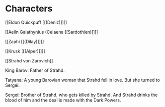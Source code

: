 # Characters

[[Eldon Quickpuff [[(Deniz)]]]]

[[Aelin Galathynius (Celaena [[Sardothien)]]]]

[[Zaphi [[(Dilay)]]]]

[[Krusk [[(Alper)]]]]

[[Strahd von Zarovich]]

King Barov: Father of Strahd.

Tatyana: A young Barovian woman that Strahd fell in love. But she turned to Sergei.

Sergei: Brother of Strahd, who gets killed by Strahd. And Strahd drinks the blood of him and the deal is made with the Dark Powers.